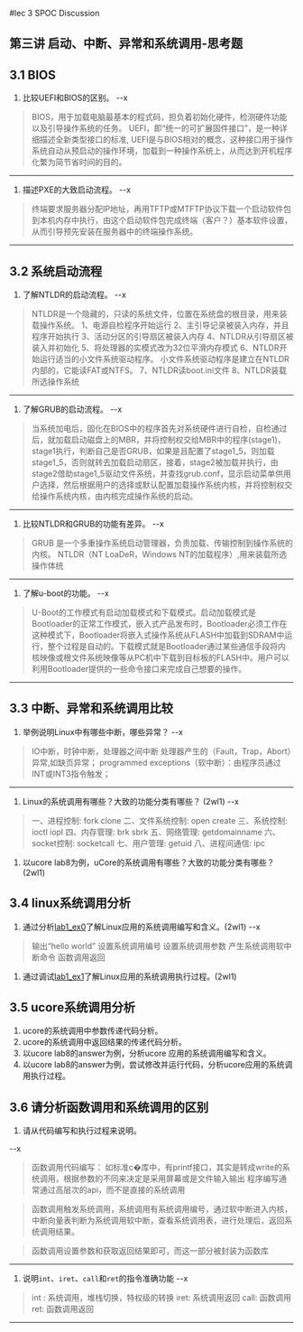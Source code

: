 #lec 3 SPOC Discussion

## 第三讲 启动、中断、异常和系统调用-思考题

## 3.1 BIOS
 1. 比较UEFI和BIOS的区别。
 --x

> BIOS，用于加载电脑最基本的程式码，担负着初始化硬件，检测硬件功能以及引导操作系统的任务。
> UEFI，即“统一的可扩展固件接口”，是一种详细描述全新类型接口的标准, UEFI是与BIOS相对的概念，这种接口用于操作系统自动从预启动的操作环境，加载到一种操作系统上，从而达到开机程序化繁为简节省时间的目的。
 
 ---
 
 1. 描述PXE的大致启动流程。
  --x

>  终端要求服务器分配IP地址，再用TFTP或MTFTP协议下载一个启动软件包到本机内存中执行，由这个启动软件包完成终端（客户？）基本软件设置，从而引导预先安装在服务器中的终端操作系统。

---


## 3.2 系统启动流程
 1. 了解NTLDR的启动流程。
 --x

>  NTLDR是一个隐藏的，只读的系统文件，位置在系统盘的根目录，用来装载操作系统。
1、电源自检程序开始运行
2、主引导记录被装入内存，并且程序开始执行
3、活动分区的引导扇区被装入内存
4、NTLDR从引导扇区被装入并初始化
5、将处理器的实模式改为32位平滑内存模式
6、NTLDR开始运行适当的小文件系统驱动程序。
小文件系统驱动程序是建立在NTLDR内部的，它能读FAT或NTFS。
7、NTLDR读boot.ini文件
8、NTLDR装载所选操作系统

---

 1. 了解GRUB的启动流程。
 --x

> 当系统加电后，固化在BIOS中的程序首先对系统硬件进行自检，自检通过后，就加载启动磁盘上的MBR，并将控制权交给MBR中的程序(stage1)，stage1执行，判断自己是否GRUB，如果是且配置了stage1_5，则加载stage1_5，否则就转去加载启动扇区，接着，stage2被加载并执行，由stage2借助stage1_5驱动文件系统，并查找grub.conf，显示启动菜单供用户选择，然后根据用户的选择或默认配置加载操作系统内核，并将控制权交给操作系统内核，由内核完成操作系统的启动。

---

 1. 比较NTLDR和GRUB的功能有差异。
 --x

>   GRUB 是一个多重操作系统启动管理器，负责加载、传输控制到操作系统的内核。
>   NTLDR（NT LoaDeR，Windows NT的加载程序）,用来装载所选操作体统

---

 1. 了解u-boot的功能。
 --x

>  U-Boot的工作模式有启动加载模式和下载模式。启动加载模式是Bootloader的正常工作模式，嵌入式产品发布时，Bootloader必须工作在这种模式下，Bootloader将嵌入式操作系统从FLASH中加载到SDRAM中运行，整个过程是自动的。下载模式就是Bootloader通过某些通信手段将内核映像或根文件系统映像等从PC机中下载到目标板的FLASH中。用户可以利用Bootloader提供的一些命令接口来完成自己想要的操作。

---

## 3.3 中断、异常和系统调用比较
 1. 举例说明Linux中有哪些中断，哪些异常？
 --x

> IO中断，时钟中断，处理器之间中断
> 处理器产生的（Fault，Trap，Abort）异常,如缺页异常；  programmed exceptions（软中断）：由程序员通过INT或INT3指令触发；

---
 1. Linux的系统调用有哪些？大致的功能分类有哪些？  (2wl1)
 --x

> 一、进程控制: fork clone
> 二、文件系统控制: open create
> 三、系统控制: ioctl iopl 
> 四、内存管理: brk sbrk
> 五、网络管理: getdomainname
> 六、socket控制: socketcall
> 七、用户管理: getuid
> 八、进程间通信: ipc
 
 1. 以ucore lab8为例，uCore的系统调用有哪些？大致的功能分类有哪些？(2wl1)
 
## 3.4 linux系统调用分析
 1. 通过分析[lab1_ex0](https://github.com/chyyuu/ucore_lab/blob/master/related_info/lab1/lab1-ex0.md)了解Linux应用的系统调用编写和含义。(2wl1)
 --x

> 输出“hello world”
>  设置系统调用编号
>  设置系统调用参数
>   产生系统调用软中断命令
>  函数调用返回


 1. 通过调试[lab1_ex1](https://github.com/chyyuu/ucore_lab/blob/master/related_info/lab1/lab1-ex1.md)了解Linux应用的系统调用执行过程。(2wl1)
 
## 3.5 ucore系统调用分析
 1. ucore的系统调用中参数传递代码分析。
 1. ucore的系统调用中返回结果的传递代码分析。
 1. 以ucore lab8的answer为例，分析ucore 应用的系统调用编写和含义。
 1. 以ucore lab8的answer为例，尝试修改并运行代码，分析ucore应用的系统调用执行过程。
 
## 3.6 请分析函数调用和系统调用的区别
 1. 请从代码编写和执行过程来说明。
 
--x

> 函数调用代码编写： 如标准c�库中，有printf接口，其实是转成write的系统调用，根据参数的不同来决定是采用屏幕或是文件输入输出
> 程序编写通常通过高层次的api，而不是直接的系统调用

> 函数调用触发系统调用，系统调用有系统调用编号，通过软中断进入内核，中断向量表判断为系统调用软中断，查看系统调用表，进行处理后，返回系统调用结果。

> 函数调用设置参数和获取返回结果即可，而这一部分被封装为函数库


---
    
   1. 说明`int`、`iret`、`call`和`ret`的指令准确功能
   --x 

> int : 系统调用，堆栈切换，特权级的转换
> iret: 系统调用返回
> call: 函数调用
> ret: 函数调用返回

---
 
